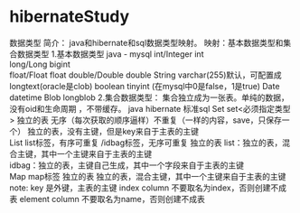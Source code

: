# hibernateStudy
数据类型
    简介：
        java和hibernate和sql数据类型映射。
    映射：基本数据类型和集合数据类型
        1.基本数据类型
             java                -              mysql
            int/Integer                         int  
            long/Long                           bigint   
            float/Float                         float
            double/Double	                    double
            String                           varchar(255)默认，可配置成longtext(oracle是clob)
            boolean                           tinyint  (在mysql中0是false，1是true)
            Date                                datetime
            Blob                                 longblob
        2.集合数据类型：
            集合独立成为一张表。单纯的数据，没有oid和生命周期 ，不带缓存。
            java                 hibernate                                      标准sql 
            Set                  set<必须指定类型>                                独立的表
                无序（每次获取的顺序逼样）不重复（一样的内容，save，只保存一个）
                独立的表，没有主键，但是key来自于主表的主键                                           
            List                 list标签，有序可重复 /idbag标签，无序可重复         独立的表
                list：独立的表，混合主键，其中一个主键来自于主表的主键  
                idbag：独立的表，主键自己生成，其中一个字段来自于主表的主键    
            Map                   map标签                                                独立的表
                独立的表，混合主键，其中一个主键来自于主表的主键  
        note:
            key 是外键，主表的主键
            index  column 不要取名为index，否则创建不成表
            element column 不要取名为name，否则创建不成表
                     
        

        
        		
